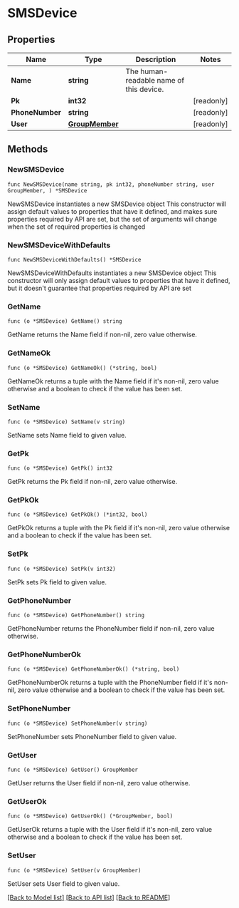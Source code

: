 # SMSDevice

## Properties

Name | Type | Description | Notes
------------ | ------------- | ------------- | -------------
**Name** | **string** | The human-readable name of this device. | 
**Pk** | **int32** |  | [readonly] 
**PhoneNumber** | **string** |  | [readonly] 
**User** | [**GroupMember**](GroupMember.md) |  | [readonly] 

## Methods

### NewSMSDevice

`func NewSMSDevice(name string, pk int32, phoneNumber string, user GroupMember, ) *SMSDevice`

NewSMSDevice instantiates a new SMSDevice object
This constructor will assign default values to properties that have it defined,
and makes sure properties required by API are set, but the set of arguments
will change when the set of required properties is changed

### NewSMSDeviceWithDefaults

`func NewSMSDeviceWithDefaults() *SMSDevice`

NewSMSDeviceWithDefaults instantiates a new SMSDevice object
This constructor will only assign default values to properties that have it defined,
but it doesn't guarantee that properties required by API are set

### GetName

`func (o *SMSDevice) GetName() string`

GetName returns the Name field if non-nil, zero value otherwise.

### GetNameOk

`func (o *SMSDevice) GetNameOk() (*string, bool)`

GetNameOk returns a tuple with the Name field if it's non-nil, zero value otherwise
and a boolean to check if the value has been set.

### SetName

`func (o *SMSDevice) SetName(v string)`

SetName sets Name field to given value.


### GetPk

`func (o *SMSDevice) GetPk() int32`

GetPk returns the Pk field if non-nil, zero value otherwise.

### GetPkOk

`func (o *SMSDevice) GetPkOk() (*int32, bool)`

GetPkOk returns a tuple with the Pk field if it's non-nil, zero value otherwise
and a boolean to check if the value has been set.

### SetPk

`func (o *SMSDevice) SetPk(v int32)`

SetPk sets Pk field to given value.


### GetPhoneNumber

`func (o *SMSDevice) GetPhoneNumber() string`

GetPhoneNumber returns the PhoneNumber field if non-nil, zero value otherwise.

### GetPhoneNumberOk

`func (o *SMSDevice) GetPhoneNumberOk() (*string, bool)`

GetPhoneNumberOk returns a tuple with the PhoneNumber field if it's non-nil, zero value otherwise
and a boolean to check if the value has been set.

### SetPhoneNumber

`func (o *SMSDevice) SetPhoneNumber(v string)`

SetPhoneNumber sets PhoneNumber field to given value.


### GetUser

`func (o *SMSDevice) GetUser() GroupMember`

GetUser returns the User field if non-nil, zero value otherwise.

### GetUserOk

`func (o *SMSDevice) GetUserOk() (*GroupMember, bool)`

GetUserOk returns a tuple with the User field if it's non-nil, zero value otherwise
and a boolean to check if the value has been set.

### SetUser

`func (o *SMSDevice) SetUser(v GroupMember)`

SetUser sets User field to given value.



[[Back to Model list]](../README.md#documentation-for-models) [[Back to API list]](../README.md#documentation-for-api-endpoints) [[Back to README]](../README.md)


